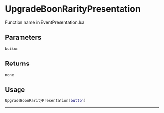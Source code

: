 # UpgradeBoonRarityPresentation
Function name in EventPresentation.lua
## Parameters
`button`
## Returns
`none`
## Usage
```lua
UpgradeBoonRarityPresentation(button)
```
---
